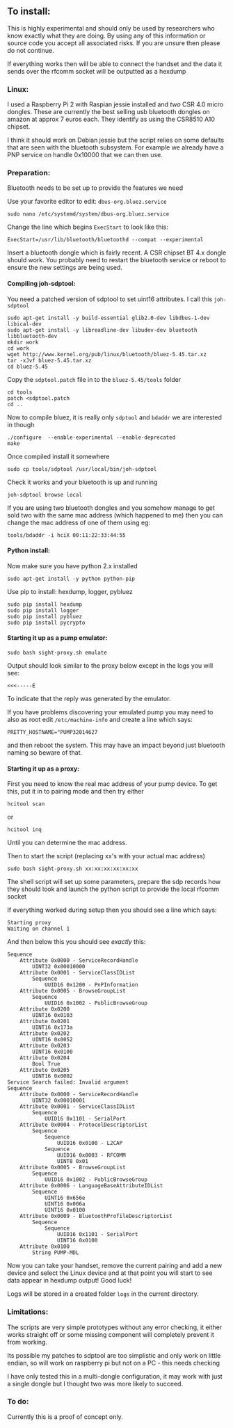 ## To install:

This is highly experimental and should only be used by researchers who know exactly what they are doing. By using any of this information or source code you accept all associated risks. If you are unsure then please do not continue.

If everything works then will be able to connect the handset and the data it sends over the rfcomm socket will be outputted as a hexdump

### Linux:

I used a Raspberry Pi 2 with Raspian jessie installed and *two* CSR 4.0 micro dongles. These are currently the best selling usb bluetooth dongles on amazon at approx 7 euros each. They identify as using the CSR8510 A10 chipset.

I think it should work on Debian jessie but the script relies on some defaults that are seen with the bluetooth subsystem. For example we already have a PNP service on handle 0x10000 that we can then use.

### Preparation:

Bluetooth needs to be set up to provide the features we need

Use your favorite editor to edit: `dbus-org.bluez.service`

    sudo nano /etc/systemd/system/dbus-org.bluez.service

Change the line which begins `ExecStart` to look like this:

    ExecStart=/usr/lib/bluetooth/bluetoothd --compat --experimental

Insert a bluetooth dongle which is fairly recent. A CSR chipset BT 4.x dongle should work. You probably need to restart the bluetooth service or reboot to ensure the new settings are being used.

#### Compiling joh-sdptool:

You need a patched version of sdptool to set uint16 attributes. I call this `joh-sdptool`

    sudo apt-get install -y build-essential glib2.0-dev libdbus-1-dev libical-dev
    sudo apt-get install -y libreadline-dev libudev-dev bluetooth libbluetooth-dev
    mkdir work
    cd work
    wget http://www.kernel.org/pub/linux/bluetooth/bluez-5.45.tar.xz
    tar -xJvf bluez-5.45.tar.xz
    cd bluez-5.45

Copy the `sdptool.patch` file in to the `bluez-5.45/tools` folder

    cd tools
    patch <sdptool.patch
    cd ..

Now to compile bluez, it is really only `sdptool` and `bdaddr` we are interested in though

    ./configure  --enable-experimental --enable-deprecated
    make

Once compiled install it somewhere

    sudo cp tools/sdptool /usr/local/bin/joh-sdptool

Check it works and your bluetooth is up and running

    joh-sdptool browse local

If you are using two bluetooth dongles and you somehow manage to get sold two with the same mac address (which happened to me) then you can change the mac address of one of them using eg:

    tools/bdaddr -i hciX 00:11:22:33:44:55

#### Python install:

Now make sure you have python 2.x installed

    sudo apt-get install -y python python-pip

Use pip to install: hexdump, logger, pybluez

    sudo pip install hexdump
    sudo pip install logger
    sudo pip install pybluez
    sudo pip install pycrypto

#### Starting it up as a pump emulator:

    sudo bash sight-proxy.sh emulate

Output should look similar to the proxy below except in the logs you will see:

    <<<-----E

To indicate that the reply was generated by the emulator.

If you have problems discovering your emulated pump you may need to also as root edit `/etc/machine-info` and create a line which says:

    PRETTY_HOSTNAME="PUMP32014627

and then reboot the system. This may have an impact beyond just bluetooth naming so beware of that.

#### Starting it up as a proxy:

First you need to know the real mac address of your pump device. To get this, put it in to pairing mode and then try either

    hcitool scan

or

    hcitool inq

Until you can determine the mac address.

Then to start the script (replacing xx's with your actual mac address)

    sudo bash sight-proxy.sh xx:xx:xx:xx:xx:xx

The shell script will set up some parameters, prepare the sdp records how they should look and launch the python script to provide the local rfcomm socket

If everything worked during setup then you should see a line which says:

    Starting proxy
    Waiting on channel 1

And then below this you should see *exactly* this:

```
Sequence
	Attribute 0x0000 - ServiceRecordHandle
		UINT32 0x00010000
	Attribute 0x0001 - ServiceClassIDList
		Sequence
			UUID16 0x1200 - PnPInformation
	Attribute 0x0005 - BrowseGroupList
		Sequence
			UUID16 0x1002 - PublicBrowseGroup
	Attribute 0x0200
		UINT16 0x0103
	Attribute 0x0201
		UINT16 0x173a
	Attribute 0x0202
		UINT16 0x0052
	Attribute 0x0203
		UINT16 0x0100
	Attribute 0x0204
		Bool True
	Attribute 0x0205
		UINT16 0x0002
Service Search failed: Invalid argument
Sequence
	Attribute 0x0000 - ServiceRecordHandle
		UINT32 0x00010001
	Attribute 0x0001 - ServiceClassIDList
		Sequence
			UUID16 0x1101 - SerialPort
	Attribute 0x0004 - ProtocolDescriptorList
		Sequence
			Sequence
				UUID16 0x0100 - L2CAP
			Sequence
				UUID16 0x0003 - RFCOMM
				UINT8 0x01
	Attribute 0x0005 - BrowseGroupList
		Sequence
			UUID16 0x1002 - PublicBrowseGroup
	Attribute 0x0006 - LanguageBaseAttributeIDList
		Sequence
			UINT16 0x656e
			UINT16 0x006a
			UINT16 0x0100
	Attribute 0x0009 - BluetoothProfileDescriptorList
		Sequence
			Sequence
				UUID16 0x1101 - SerialPort
				UINT16 0x0100
	Attribute 0x0100
		String PUMP-MDL

```

Now you can take your handset, remove the current pairing and add a new device and select the Linux device and at that point you will start to see data appear in hexdump output! Good luck!

Logs will be stored in a created folder `logs` in the current directory.

### Limitations:

The scripts are very simple prototypes without any error checking, it either works straight off or some missing component will completely prevent it from working.

Its possible my patches to sdptool are too simplistic and only work on little endian, so will work on raspberry pi but not on a PC - this needs checking

I have only tested this in a multi-dongle configuration, it may work with just a single dongle but I thought two was more likely to succeed.


### To do:

Currently this is a proof of concept only.







